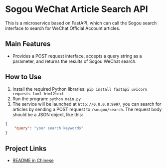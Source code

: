 # Sogou WeChat Article Search API

This is a microservice based on FastAPI, which can call the Sogou search interface to search for WeChat Official Account articles.

## Main Features

- Provides a POST request interface, accepts a query string as a parameter, and returns the results of Sogou WeChat search.

## How to Use

1. Install the required Python libraries: `pip install fastapi uvicorn requests lxml html2text`
2. Run the program: `python main.py`
3. The service will be launched at `http://0.0.0.0:9997`, you can search for articles by sending a POST request to `/sougou/search`. The request body should be a JSON object, like this:
```json
{
    "query": "your search keywords"
}
```

## Project Links

- [README in Chinese](./README.md)